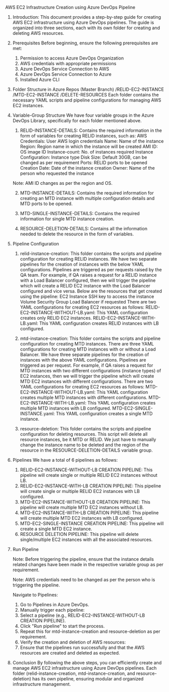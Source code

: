 AWS EC2 Infrastructure Creation using Azure DevOps Pipeline

1. Introduction:
 This document provides a step-by-step guide for creating AWS EC2 infrastructure using Azure DevOps pipelines. The guide is organized into three sections, each with its own folder for creating and deleting AWS resources.

2. Prerequisites Before beginning, ensure the following prerequisites are met:
    1. Permission to access Azure DevOps Organization
    2. AWS credentials with appropriate permissions
    3. Azure DevOps Service Connection to AWS
    4. Azure DevOps Service Connection to Azure
    5. Installed Azure CLI

3. Folder Structure in Azure Repos (Master Branch)
/RELID-EC2-INSTANCE
/MTD-EC2-INSTANCE
/DELETE-RESOURCES
Each folder contains the necessary YAML scripts and pipeline configurations for managing AWS EC2 instances.

4. Variable-Group Structure We have four variable groups in the Azure DevOps Library, specifically for each folder mentioned above.
    1. RELID-INSTANCE-DETAILS: Contains the required information in the form of variables for creating RELID instances, such as:
        AWS Credentials: User AWS login credentials
        Name: Name of the instance
        Region: Region name in which the instance will be created
        AMI ID: OS image ID
        Instance-count: No. of instances required
        Instance Configuration: Instance type
        Disk Size: Default 30GB, can be changed as per requirement
        Ports: RELID ports to be opened
        Creation Date: Date of the instance creation
        Owner: Name of the person who requested the instance

    Note: AMI ID changes as per the region and OS.

    2. MTD-INSTANCE-DETAILS: Contains the required information for creating an MTD instance with multiple configuration details and MTD ports to be opened.
    
    3. MTD-SINGLE-INSTANCE-DETAILS: Contains the required information for single MTD instance creation.

    4. RESOURCE-DELETION-DETAILS: Contains all the information needed to delete the resource in the form of variables.

5. Pipeline Configuration
    1. relid-instance-creation: This folder contains the scripts and pipeline configuration for creating RELID instances. We have two separate pipelines for the creation of instances with the below YAML configurations. Pipelines are triggered as per requests raised by the QA team. For example, if QA raises a request for a RELID instance with a Load Balancer configured, then we will trigger the pipeline which will create a RELID EC2 instance with the Load Balancer configured and vice versa.
    Below are the resources that get created using the pipeline:
        EC2 Instance
        SSH key to access the instance
        Volume
        Security Group
        Load Balancer if requested
    There are two YAML configurations for creating EC2 resources as follows:
        RELID-EC2-INSTANCE-WITHOUT-LB.yaml: This YAML configuration creates only RELID EC2 instances.
        RELID-EC2-INSTANCE-WITH-LB.yaml: This YAML configuration creates RELID instances with LB configured.

    2. mtd-instance-creation: This folder contains the scripts and pipeline configuration for creating MTD instances. There are three YAML configurations for creating MTD instances with or without a Load Balancer. We have three separate pipelines for the creation of instances with the above YAML configurations. Pipelines are triggered as per request. For example, if QA raises a request for MTD instances with two different configurations (instance types) of EC2 instances, then we will trigger the pipeline which will create MTD EC2 instances with different configurations.
    There are two YAML configurations for creating EC2 resources as follows:
        MTD-EC2-INSTANCE-WITHOUT-LB.yaml: This YAML configuration creates multiple MTD instances with different configurations.
        MTD-EC2-INSTANCE-WITH-LB.yaml: This YAML configuration creates multiple MTD instances with LB configured.
        MTD-EC2-SINGLE-INSTANCE.yaml: This YAML configuration creates a single MTD instance.

    3. resource-deletion: This folder contains the scripts and pipeline configuration for deleting resources. This script will delete all resource instances, be it MTD or RELID. We just have to manually change the instance name to be deleted and the region of the resource in the RESOURCE-DELETION-DETAILS variable group.

6. Pipelines We have a total of 6 pipelines as follows:
    1. RELID-EC2-INSTANCE-WITHOUT-LB CREATION PIPELINE: This pipeline will create single or multiple RELID EC2 instances without LB.
    2. RELID-EC2-INSTANCE-WITH-LB CREATION PIPELINE: This pipeline will create single or multiple RELID EC2 instances with LB configured.
    3. MTD-EC2-INSTANCE-WITHOUT-LB CREATION PIPELINE: This pipeline will create multiple MTD EC2 instances without LB.
    4. MTD-EC2-INSTANCE-WITH-LB CREATION PIPELINE: This pipeline will create multiple MTD EC2 instances with LB configured.
    5. MTD-EC2-SINGLE-INSTANCE CREATION PIPELINE: This pipeline will create a single MTD EC2 instance.
    6. RESOURCE DELETION PIPELINE: This pipeline will delete single/multiple EC2 instances with all the associated resources.


7. Run Pipeline

    Note:  Before triggering the pipeline, ensure that the instance details related changes have been made in the respective variable group as per requirement.
    
    Note:  AWS credentials need to be changed as per the person who is triggering the pipeline.
    
    Navigate to Pipelines:
    1. Go to Pipelines in Azure DevOps.
    2. Manually trigger each pipeline:
    3. Select a pipeline (e.g., RELID-EC2-INSTANCE-WITHOUT-LB CREATION PIPELINE).
    4. Click "Run pipeline" to start the process.
    5. Repeat this for mtd-instance-creation and resource-deletion as per requirement.
    6. Verify the creation and deletion of AWS resources:
    7. Ensure that the pipelines run successfully and that the AWS resources are created and deleted as expected.

8. Conclusion
     By following the above steps, you can efficiently create and manage AWS EC2 infrastructure using Azure DevOps pipelines. Each folder (relid-instance-creation, mtd-instance-creation, and resource-deletion) has its own pipeline, ensuring modular and organized infrastructure management.